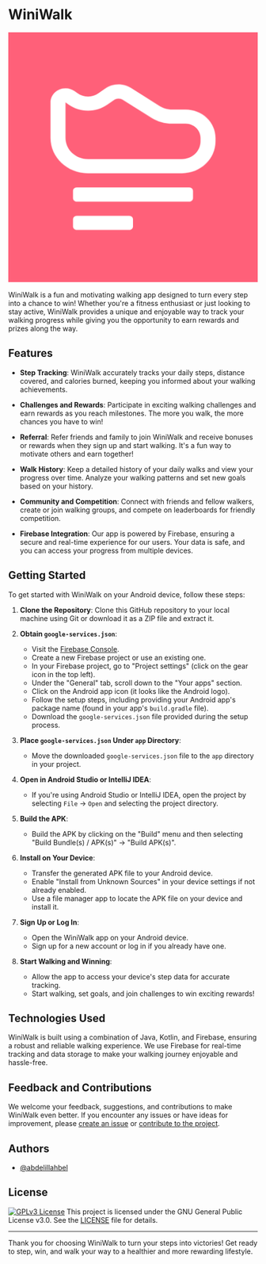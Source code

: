 # WiniWalk
![Logo](app/src/main/ic_launcher-playstore.png)

WiniWalk is a fun and motivating walking app designed to turn every step into a chance to win! Whether you're a fitness enthusiast or just looking to stay active, WiniWalk provides a unique and enjoyable way to track your walking progress while giving you the opportunity to earn rewards and prizes along the way.

## Features

- **Step Tracking**: WiniWalk accurately tracks your daily steps, distance covered, and calories burned, keeping you informed about your walking achievements.

- **Challenges and Rewards**: Participate in exciting walking challenges and earn rewards as you reach milestones. The more you walk, the more chances you have to win!

- **Referral**: Refer friends and family to join WiniWalk and receive bonuses or rewards when they sign up and start walking. It's a fun way to motivate others and earn together!

- **Walk History**: Keep a detailed history of your daily walks and view your progress over time. Analyze your walking patterns and set new goals based on your history.

- **Community and Competition**: Connect with friends and fellow walkers, create or join walking groups, and compete on leaderboards for friendly competition.

- **Firebase Integration**: Our app is powered by Firebase, ensuring a secure and real-time experience for our users. Your data is safe, and you can access your progress from multiple devices.

## Getting Started

To get started with WiniWalk on your Android device, follow these steps:

1. **Clone the Repository**: Clone this GitHub repository to your local machine using Git or download it as a ZIP file and extract it.

2. **Obtain `google-services.json`**:
    - Visit the [Firebase Console](https://console.firebase.google.com/).
    - Create a new Firebase project or use an existing one.
    - In your Firebase project, go to "Project settings" (click on the gear icon in the top left).
    - Under the "General" tab, scroll down to the "Your apps" section.
    - Click on the Android app icon (it looks like the Android logo).
    - Follow the setup steps, including providing your Android app's package name (found in your app's `build.gradle` file).
    - Download the `google-services.json` file provided during the setup process.

3. **Place `google-services.json` Under `app` Directory**:
    - Move the downloaded `google-services.json` file to the `app` directory in your project.

4. **Open in Android Studio or IntelliJ IDEA**:
    - If you're using Android Studio or IntelliJ IDEA, open the project by selecting `File` -> `Open` and selecting the project directory.

5. **Build the APK**:
    - Build the APK by clicking on the "Build" menu and then selecting "Build Bundle(s) / APK(s)" -> "Build APK(s)".

6. **Install on Your Device**:
    - Transfer the generated APK file to your Android device.
    - Enable "Install from Unknown Sources" in your device settings if not already enabled.
    - Use a file manager app to locate the APK file on your device and install it.

7. **Sign Up or Log In**:
    - Open the WiniWalk app on your Android device.
    - Sign up for a new account or log in if you already have one.

8. **Start Walking and Winning**:
    - Allow the app to access your device's step data for accurate tracking.
    - Start walking, set goals, and join challenges to win exciting rewards!

## Technologies Used

WiniWalk is built using a combination of Java, Kotlin, and Firebase, ensuring a robust and reliable walking experience. We use Firebase for real-time tracking and data storage to make your walking journey enjoyable and hassle-free.

## Feedback and Contributions

We welcome your feedback, suggestions, and contributions to make WiniWalk even better. If you encounter any issues or have ideas for improvement, please [create an issue](https://github.com/abdelillahbel/WiniWalk/issues) or [contribute to the project](https://github.com/abdelillahbel/WiniWalk/contribute).

## Authors

- [@abdelillahbel](https://www.github.com/abdelillahbel)

## License
[![GPLv3 License](https://img.shields.io/badge/License-GPL%20v3-yellow.svg)](https://opensource.org/licenses/)
This project is licensed under the GNU General Public License v3.0. See the [LICENSE](LICENSE) file for details.

---

Thank you for choosing WiniWalk to turn your steps into victories! Get ready to step, win, and walk your way to a healthier and more rewarding lifestyle.